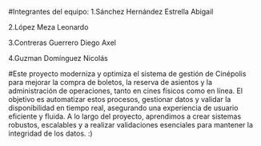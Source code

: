 #Integrantes del equipo:
1.Sánchez Hernández Estrella Abigail

2.López Meza Leonardo

3.Contreras Guerrero Diego Axel

4.Guzman Domínguez Nicolás

#Este proyecto moderniza y optimiza el sistema de gestión de Cinépolis para mejorar la compra de boletos, la reserva de asientos y 
la administración de operaciones, tanto en cines físicos como en línea. El objetivo es automatizar estos procesos, gestionar datos y 
validar la disponibilidad en tiempo real, asegurando una experiencia de usuario eficiente y fluida. A lo largo del proyecto, aprendimos a 
crear sistemas robustos, escalables y a realizar validaciones esenciales para mantener la integridad de los datos. :)
